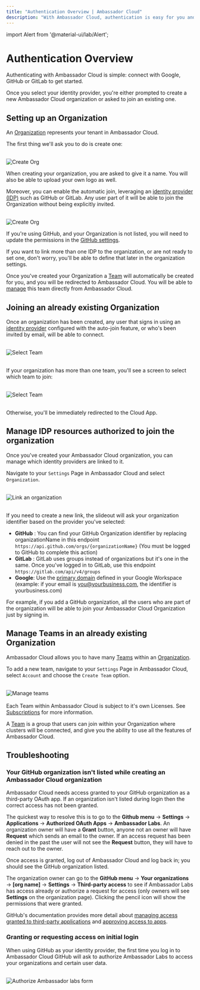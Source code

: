 ```yaml
---
title: "Authentication Overview | Ambassador Cloud"
description: "With Ambassador Cloud, authentication is easy for you and your organization. You can authenticate with Google, GitHub or GitLab account."
---
```

import Alert from '@material-ui/lab/Alert';


# Authentication Overview
Authenticating with Ambassador Cloud is simple: connect with Google, GitHub or GitLab to get started. 

Once you select your identity provider, you're either prompted to create a new Ambassador Cloud organization or asked to join an existing one.


## Setting up an Organization

An [Organization](/docs/cloud/latest/organization/#Organization) represents your tenant in Ambassador Cloud. 

The first thing we'll ask you to do is create one:

<br />
<p style="max-width:600px;margin:0 auto;">
  <img src="../images/authenticating-get-started.png" alt="Create Org"/>
</p>


When creating your organization, you are asked to give it a name. You will also be able to upload your own logo as well.

Moreover, you can enable the automatic join, leveraging an [identity provider (IDP)](/docs/cloud/latest/organization/#identity-providers) such as GitHub or GitLab. Any user part of it will be
able to join the Organization without being explicitly invited.

<br />
<p style="max-width:550px;margin:0 auto;">
  <img src="../images/authenticating-create-org.png" alt="Create Org"/>
</p>


If you're using GitHub, and your Organization is not listed, you will need to update the permissions in the [GitHub settings](#your-github-organization-isnt-listed-while-creating-an-ambassador-cloud-organization).


If you want to link more than one IDP to the organization, or are not ready to set one, don't worry, you'll be able to define that later in the organization settings.

Once you've created your Organization a [Team](/docs/cloud/latest/organization/#Team) will automatically be created for you, and you will be redirected to Ambassador Cloud. You will be able to [manage](#manage-teams-in-an-already-existing-organization) this team directly from Ambassador Cloud.

## Joining an already existing Organization

Once an organization has been created, any user that signs in using an [identity provider](/docs/cloud/latest/organization/#identity-providers) configured with the auto-join feature, or who's been invited by email, will be able to connect.

<br />
<p style="max-width:550px;margin:0 auto;">
  <img src="../images/authenticating-select-organization.png" alt="Select Team"/>
</p>
<br />

If your organization has more than one team, you'll see a screen to select which team to join:

<br />
<p style="max-width:540px;margin:0 auto;">
  <img src="../images/organization-select-team.png" alt="Select Team"/>
</p>
<br />

Otherwise, you'll be immediately redirected to the Cloud App.

## Manage IDP resources authorized to join the organization

Once you've created your Ambassador Cloud organization, you can manage which identity providers are linked to it.

Navigate to your `Settings` Page in Ambassador Cloud and select `Organization`.

<br />
<p style="max-width:600px;margin:0 auto;">
  <img src="../images/authenticating-link-idp-org.png" alt="Link an organization"/>
</p>
<br />


If you need to create a new link, the slideout will ask your organization identifier based on the provider you've selected:
- **GitHub** : You can find your GitHub Organization identifier by replacing organizationName in this endpoint `https://api.github.com/orgs/{organizationName}` (You must be logged to GitHub to complete this action)
- **GitLab** : GitLab uses groups instead of organizations but it's one in the same. Once you've logged in to GitLab, use this endpoint `https://gitlab.com/api/v4/groups`
- **Google**: Use the [primary domain](https://support.google.com/a/answer/182080) defined in your Google Workspace (example: if your email is you@yourbusiness.com, the identifier is yourbusiness.com)

For example, if you add a GitHub organization, all the users who are part of the organization will be able to join your Ambassador Cloud Organization just by signing in.

## Manage Teams in an already existing Organization

Ambassador Cloud allows you to have many [Teams](/docs/cloud/latest/organization/#Team) within an [Organization](/docs/cloud/latest/organization/#Organization).

To add a new team, navigate to your `Settings` Page in Ambassador Cloud, select `Account` and choose the `Create Team` option. 

<br />
<p style="max-width:600px;margin:0 auto;">
  <img src="../images/authentication-manage-teams.png" alt="Manage teams"/>
</p>
<br />

<Alert severity="warning">
  Each Team within Ambassador Cloud is subject to it's own Licenses. See  <a href="../../subscriptions/howtos/manage-my-subscriptions/">Subscriptions</a> for more information.
</Alert>


A [Team](/docs/cloud/latest/organization/#Team) is a group that users can join within your Organization where clusters will be connected, and give you the ability to use all the features of Ambassador Cloud. 

## Troubleshooting

### Your GitHub organization isn't listed while creating an Ambassador Cloud organization

Ambassador Cloud needs access granted to your GitHub organization as a third-party OAuth app. If an organization isn't listed during login then the correct access has not been granted.

The quickest way to resolve this is to go to the **Github menu** → **Settings** → **Applications** → **Authorized OAuth Apps** → **Ambassador Labs**.  An organization owner will have a **Grant** button, anyone not an owner will have **Request** which sends an email to the owner.  If an access request has been denied in the past the user will not see the **Request** button, they will have to reach out to the owner.

Once access is granted, log out of Ambassador Cloud and log back in; you should see the GitHub organization listed.

The organization owner can go to the **GitHub menu** → **Your organizations** → **[org name]** → **Settings** → **Third-party access** to see if Ambassador Labs has access already or authorize a request for access (only owners will see **Settings** on the organization page).  Clicking the pencil icon will show the permissions that were granted.

GitHub's documentation provides more detail about [managing access granted to third-party applications](https://docs.github.com/en/github/authenticating-to-github/connecting-with-third-party-applications) and [approving access to apps](https://docs.github.com/en/github/setting-up-and-managing-organizations-and-teams/approving-oauth-apps-for-your-organization).

### Granting or requesting access on initial login

When using GitHub as your identity provider, the first time you log in to Ambassador Cloud GitHub will ask to authorize Ambassador Labs to access your organizations and certain user data.

<br />
<p style="max-width:600px;margin:0 auto;">
  <img src="../images/github-login-authorize.png" alt="Authorize Ambassador labs form"/>
</p>
<br />